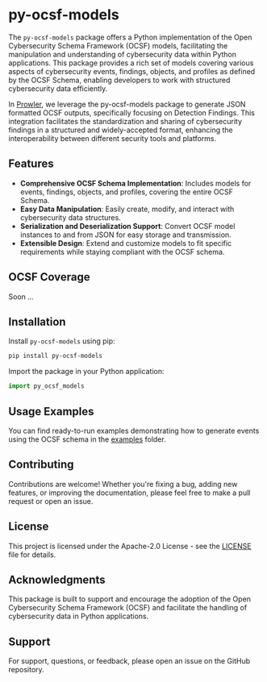 # py-ocsf-models

The `py-ocsf-models` package offers a Python implementation of the Open Cybersecurity Schema Framework (OCSF) models, facilitating the manipulation and understanding of cybersecurity data within Python applications. This package provides a rich set of models covering various aspects of cybersecurity events, findings, objects, and profiles as defined by the OCSF Schema, enabling developers to work with structured cybersecurity data efficiently.

In [Prowler](https://github.com/prowler-cloud/prowler), we leverage the py-ocsf-models package to generate JSON formatted OCSF outputs, specifically focusing on Detection Findings. This integration facilitates the standardization and sharing of cybersecurity findings in a structured and widely-accepted format, enhancing the interoperability between different security tools and platforms.

## Features

- **Comprehensive OCSF Schema Implementation**: Includes models for events, findings, objects, and profiles, covering the entire OCSF Schema.
- **Easy Data Manipulation**: Easily create, modify, and interact with cybersecurity data structures.
- **Serialization and Deserialization Support**: Convert OCSF model instances to and from JSON for easy storage and transmission.
- **Extensible Design**: Extend and customize models to fit specific requirements while staying compliant with the OCSF schema.

## OCSF Coverage

Soon ...

## Installation

Install `py-ocsf-models` using pip:

```bash
pip install py-ocsf-models
```

Import the package in your Python application:

```python
import py_ocsf_models
```

## Usage Examples

You can find ready-to-run examples demonstrating how to generate events using the OCSF schema in the [examples](./examples/) folder.


## Contributing
Contributions are welcome! Whether you're fixing a bug, adding new features, or improving the documentation, please feel free to make a pull request or open an issue.

## License
This project is licensed under the Apache-2.0 License - see the [LICENSE](LICENSE) file for details.

## Acknowledgments
This package is built to support and encourage the adoption of the Open Cybersecurity Schema Framework (OCSF) and facilitate the handling of cybersecurity data in Python applications.

## Support
For support, questions, or feedback, please open an issue on the GitHub repository.
